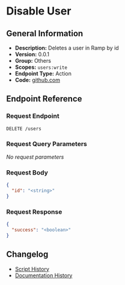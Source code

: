 <!-- BEGIN GENERATED CONTENT -->
# Disable User

## General Information

- **Description:** Deletes a user in Ramp by id
- **Version:** 0.0.1
- **Group:** Others
- **Scopes:** `users:write`
- **Endpoint Type:** Action
- **Code:** [github.com](https://github.com/NangoHQ/integration-templates/tree/main/integrations/ramp-sandbox/actions/disable-user.ts)


## Endpoint Reference

### Request Endpoint

`DELETE /users`

### Request Query Parameters

_No request parameters_

### Request Body

```json
{
  "id": "<string>"
}
```

### Request Response

```json
{
  "success": "<boolean>"
}
```

## Changelog

- [Script History](https://github.com/NangoHQ/integration-templates/commits/main/integrations/ramp-sandbox/actions/disable-user.ts)
- [Documentation History](https://github.com/NangoHQ/integration-templates/commits/main/integrations/ramp-sandbox/actions/disable-user.md)

<!-- END  GENERATED CONTENT -->


